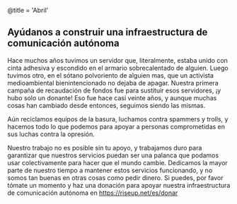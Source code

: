 @title = 'Abril'


Ayúdanos a construir una infraestructura de comunicación autónoma
-------------------------------------------

Hace muchos años tuvimos un servidor que, literalmente, estaba unido con cinta adhesiva y escondido en el armario sobrecalentado de alguien. Luego tuvimos otro, en el sótano polvoriento de alguien mas, que un activista medioambiental bienintencionado no dejaba de apagar. Nuestra primera campaña de recaudación de fondos fue para sustituir esos servidores, ¡y hubo solo un donante! Eso fue hace casi veinte años, y aunque muchas cosas han cambiado desde entonces, seguimos siendo las mismas.

Aún reciclamos equipos de la basura, luchamos contra spammers y trolls, y hacemos todo lo que podemos para apoyar a personas comprometidas en sus luchas contra la opresión.

Nuestro trabajo no es posible sin tu apoyo, y trabajamos duro para garantizar que nuestros servicios puedan ser una palanca que podamos usar colectivamente para hacer que el mundo cambie. Dedicamos la mayor parte de nuestro tiempo a mantener estos servicios funcionando, y no somos tan buenas en otras cosas como pedir dinero. Si puedes, por favor tómate un momento y haz una donación para apoyar nuestra infraestructura de comunicación autónoma en https://riseup.net/es/donar